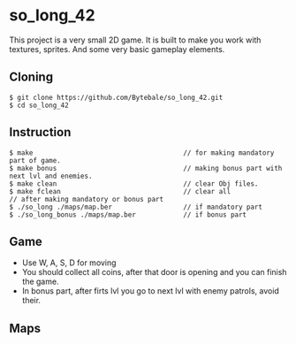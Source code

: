 # so_long_42
This project is a very small 2D game. It is built to make you work with textures, sprites. And some very basic gameplay elements.

## Cloning
```
$ git clone https://github.com/Bytebale/so_long_42.git
$ cd so_long_42
```

## Instruction
```
$ make                                      // for making mandatory part of game.
$ make bonus                                // making bonus part with next lvl and enemies. 
$ make clean                                // clear Obj files.
$ make fclean                               // clear all
// after making mandatory or bonus part
$ ./so_long ./maps/map.ber                  // if mandatory part
$ ./so_long_bonus ./maps/map.ber            // if bonus part
```

## Game
- Use W, A, S, D for moving
- You should collect all coins, after that door is opening and you can finish the game.
- In bonus part, after firts lvl you go to next lvl with enemy patrols, avoid their.

## Maps

